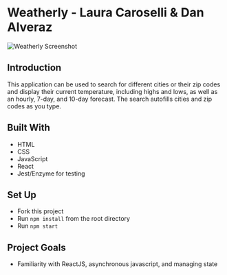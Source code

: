 # Weatherly - Laura Caroselli & Dan Alveraz

![Weatherly Screenshot](/assets/Screenshot.png?raw=true "Weatherly Screenshot")

## Introduction
This application can be used to search for different cities or their zip codes and display their current temperature, including highs and lows, as well as an hourly, 7-day, and 10-day forecast. The search autofills cities and zip codes as you type. 

## Built With
* HTML
* CSS
* JavaScript
* React
* Jest/Enzyme for testing


## Set Up
* Fork this project
* Run `npm install` from the root directory
* Run `npm start`

## Project Goals
* Familiarity with ReactJS, asynchronous javascript, and managing state 
